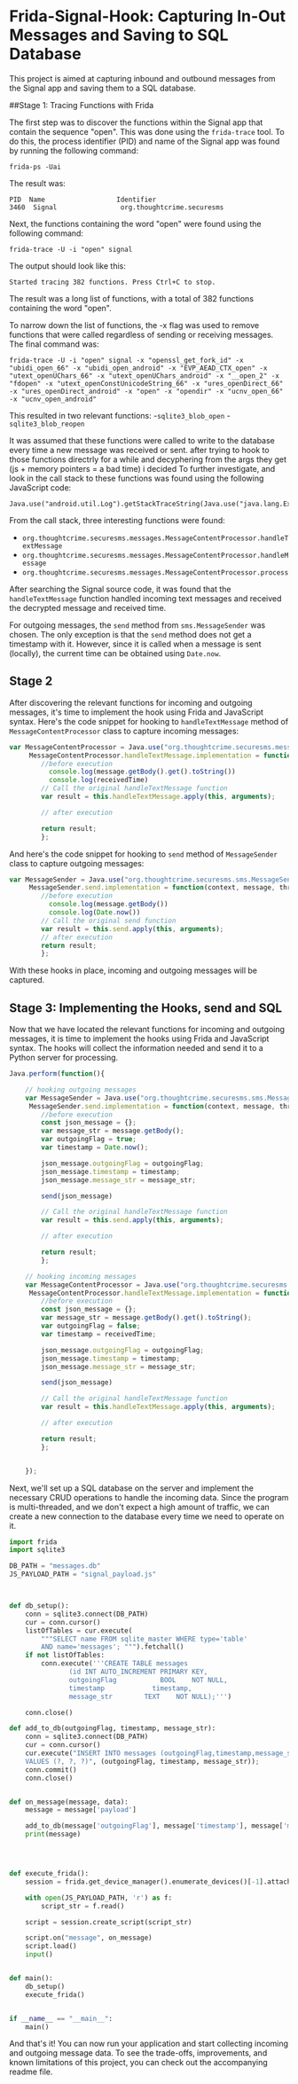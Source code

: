 # Frida-Signal-Hook: Capturing In-Out Messages and Saving to SQL Database
This project is aimed at capturing inbound and outbound messages from the Signal app and saving them to a SQL database.


##Stage 1: Tracing Functions with Frida

The first step was to discover the functions within the Signal app that contain the sequence "open". This was done using the ```frida-trace``` tool. To do this, the process identifier (PID) and name of the Signal app was found by running the following command:

```shell 
frida-ps -Uai
```
The result was:

```shell 
PID  Name                  Identifier
3460  Signal                org.thoughtcrime.securesms
```

Next, the functions containing the word "open" were found using the following command:

```shell 
frida-trace -U -i "open" signal
```
The output should look like this:
```shell 
Started tracing 382 functions. Press Ctrl+C to stop.
```
The result was a long list of functions, with a total of 382 functions containing the word "open".

To narrow down the list of functions, the -x flag was used to remove functions that were called regardless of sending or receiving messages. The final command was:



```shell 
frida-trace -U -i "open" signal -x "openssl_get_fork_id" -x "ubidi_open_66" -x "ubidi_open_android" -x "EVP_AEAD_CTX_open" -x "utext_openUChars_66" -x "utext_openUChars_android" -x "__open_2" -x "fdopen" -x "utext_openConstUnicodeString_66" -x "ures_openDirect_66" -x "ures_openDirect_android" -x "open" -x "opendir" -x "ucnv_open_66" -x "ucnv_open_android"
```
This resulted in two relevant functions:
-`sqlite3_blob_open`
-`sqlite3_blob_reopen`

It was assumed that these functions were called to write to the database every time a new message was received or sent.
after trying to hook to those functions directrly for a while and decyphering from the args they get (js + memory pointers = a bad time)
i decided To further investigate, and look in the call stack to these functions was found using the following JavaScript code:


```shell 
Java.use("android.util.Log").getStackTraceString(Java.use("java.lang.Exception").$new())
```

From the call stack, three interesting functions were found:

- `org.thoughtcrime.securesms.messages.MessageContentProcessor.handleTextMessage`
- `org.thoughtcrime.securesms.messages.MessageContentProcessor.handleMessage`
- `org.thoughtcrime.securesms.messages.MessageContentProcessor.process`

After searching the Signal source code, it was found that the `handleTextMessage` function handled incoming text messages and received the decrypted message and received time.


For outgoing messages, the `send` method from `sms.MessageSender` was chosen. The only exception is that the `send` method does not get a timestamp with it. However, since it is called when a message is sent (locally), the current time can be obtained using `Date.now`.

## Stage 2

After discovering the relevant functions for incoming and outgoing messages, it's time to implement the hook using Frida and JavaScript syntax.
Here's the code snippet for hooking to `handleTextMessage` method of `MessageContentProcessor` class to capture incoming messages:
```javascript
var MessageContentProcessor = Java.use("org.thoughtcrime.securesms.messages.MessageContentProcessor");
     MessageContentProcessor.handleTextMessage.implementation = function(content, message, smsMessageId, groupId, senderRecipient, threadRecipient, receivedTime) {
        //before execution
 	      console.log(message.getBody().get().toString())
	      console.log(receivedTime)
        // Call the original handleTextMessage function
        var result = this.handleTextMessage.apply(this, arguments);

        // after execution

        return result;
        };
```

And here's the code snippet for hooking to `send` method of `MessageSender` class to capture outgoing messages:
```javascript
var MessageSender = Java.use("org.thoughtcrime.securesms.sms.MessageSender");
     MessageSender.send.implementation = function(context, message, threadId, sendType, metricId, insertListener) {
        //before execution
	      console.log(message.getBody())
	      console.log(Date.now())
        // Call the original send function
        var result = this.send.apply(this, arguments);
        // after execution
        return result;
        };
```
With these hooks in place, incoming and outgoing messages will be captured.


## Stage 3: Implementing the Hooks, send and SQL
Now that we have located the relevant functions for incoming and outgoing messages, it is time to implement the hooks using Frida and JavaScript syntax. The hooks will collect the information needed and send it to a Python server for processing.
```javascript
Java.perform(function(){

    // hooking outgoing messages
    var MessageSender = Java.use("org.thoughtcrime.securesms.sms.MessageSender");
     MessageSender.send.implementation = function(context, message, threadId, sendType, metricId, insertListener) {
        //before execution
        const json_message = {};
        var message_str = message.getBody();
        var outgoingFlag = true;
        var timestamp = Date.now();

        json_message.outgoingFlag = outgoingFlag;
        json_message.timestamp = timestamp;
        json_message.message_str = message_str;

        send(json_message)

        // Call the original handleTextMessage function
        var result = this.send.apply(this, arguments);

        // after execution

        return result;
        };

    // hooking incoming messages
    var MessageContentProcessor = Java.use("org.thoughtcrime.securesms.messages.MessageContentProcessor");
     MessageContentProcessor.handleTextMessage.implementation = function(content, message, smsMessageId, groupId, senderRecipient, threadRecipient, receivedTime) {
        //before execution
        const json_message = {};
        var message_str = message.getBody().get().toString();
        var outgoingFlag = false;
        var timestamp = receivedTime;

        json_message.outgoingFlag = outgoingFlag;
        json_message.timestamp = timestamp;
        json_message.message_str = message_str;

        send(json_message)

        // Call the original handleTextMessage function
        var result = this.handleTextMessage.apply(this, arguments);

        // after execution

        return result;
        };


    });
```

Next, we'll set up a SQL database on the server and implement the necessary CRUD operations to handle the incoming data. Since the program is multi-threaded, and we don't expect a high amount of traffic, we can create a new connection to the database every time we need to operate on it.

```python
import frida
import sqlite3

DB_PATH = "messages.db"
JS_PAYLOAD_PATH = "signal_payload.js"



def db_setup():
    conn = sqlite3.connect(DB_PATH)
    cur = conn.cursor()
    listOfTables = cur.execute(
        """SELECT name FROM sqlite_master WHERE type='table'
        AND name='messages'; """).fetchall()
    if not listOfTables:
        conn.execute('''CREATE TABLE messages 
               (id INT AUTO_INCREMENT PRIMARY KEY, 
               outgoingFlag           BOOL    NOT NULL, 
               timestamp            timestamp, 
               message_str        TEXT    NOT NULL);''')

    conn.close()

def add_to_db(outgoingFlag, timestamp, message_str):
    conn = sqlite3.connect(DB_PATH)
    cur = conn.cursor()
    cur.execute("INSERT INTO messages (outgoingFlag,timestamp,message_str) \
    VALUES (?, ?, ?)", (outgoingFlag, timestamp, message_str));
    conn.commit()
    conn.close()


def on_message(message, data):
    message = message['payload']

    add_to_db(message['outgoingFlag'], message['timestamp'], message['message_str'])
    print(message)




def execute_frida():
    session = frida.get_device_manager().enumerate_devices()[-1].attach("signal")

    with open(JS_PAYLOAD_PATH, 'r') as f:
        script_str = f.read()

    script = session.create_script(script_str)

    script.on("message", on_message)
    script.load()
    input()


def main():
    db_setup()
    execute_frida()


if __name__ == "__main__":
    main()
```
And that's it! You can now run your application and start collecting incoming and outgoing message data. To see the trade-offs, improvements, and known limitations of this project, you can check out the accompanying readme file.




